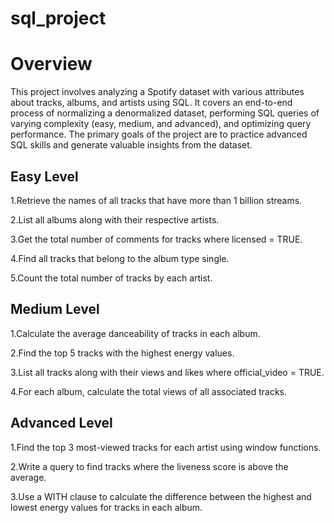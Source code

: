 # sql_project

# Overview
This project involves analyzing a Spotify dataset with various attributes about tracks, albums, and artists using SQL. It covers an end-to-end process of normalizing a denormalized dataset, performing SQL queries of varying complexity (easy, medium, and advanced), and optimizing query performance. The primary goals of the project are to practice advanced SQL skills and generate valuable insights from the dataset.

## Easy Level
1.Retrieve the names of all tracks that have more than 1 billion streams.

2.List all albums along with their respective artists.

3.Get the total number of comments for tracks where licensed = TRUE.

4.Find all tracks that belong to the album type single.

5.Count the total number of tracks by each artist.

## Medium Level
1.Calculate the average danceability of tracks in each album.

2.Find the top 5 tracks with the highest energy values.

3.List all tracks along with their views and likes where official_video = TRUE.

4.For each album, calculate the total views of all associated tracks.

## Advanced Level
1.Find the top 3 most-viewed tracks for each artist using window functions.

2.Write a query to find tracks where the liveness score is above the average.

3.Use a WITH clause to calculate the difference between the highest and lowest energy values for tracks in each album.
